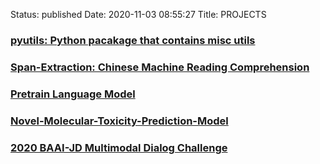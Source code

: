 Status: published
Date: 2020-11-03 08:55:27
Title: PROJECTS

### [pyutils: Python pacakage that contains misc utils](https://github.com/jerrylsu/pyutils)

### [Span-Extraction: Chinese Machine Reading Comprehension](https://github.com/jerrylsu/cmrc)

### [Pretrain Language Model](https://github.com/jerrylsu/lm_pretrain)

### [Novel-Molecular-Toxicity-Prediction-Model](https://github.com/jerrylsu/Novel-Molecular-Toxicity-Prediction-Model)

### [2020 BAAI-JD Multimodal Dialog Challenge](http://www.jerrylsu.net/articles/2020/nlp-JDMDC2020.html)